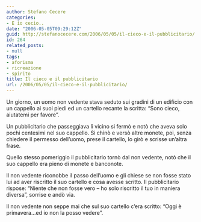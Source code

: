 ```yaml
---
author: Stefano Cecere
categories:
- E io cecio..
date: "2006-05-05T09:29:12Z"
guid: http://stefanocecere.com/2006/05/05/il-cieco-e-il-pubblicitario/
id: 264
related_posts:
- null
tags:
- aforisma
- ricreazione
- spirito
title: Il cieco e il pubblicitario
url: /2006/05/05/il-cieco-e-il-pubblicitario/
---
```


Un giorno, un uomo non vedente stava seduto sui gradini di un edificio con un cappello ai suoi piedi ed un cartello recante la scritta: &#8220;Sono cieco, aiutatemi per favore&#8221;.

Un pubblicitario che passeggiava lì vicino si fermò e notò che aveva solo pochi centesimi nel suo cappello. Si chinò e versò altre monete, poi, senza chiedere il permesso dell&#8217;uomo, prese il cartello, lo girò e scrisse un&#8217;altra frase.

Quello stesso pomeriggio il pubblicitario tornò dal non vedente, notò che il suo cappello era pieno di monete e banconote.

Il non vedente riconobbe il passo dell&#8217;uomo e gli chiese se non fosse stato lui ad aver riscritto il suo cartello e cosa avesse scritto. Il pubblicitario rispose: &#8220;Niente che non fosse vero &#8211; ho solo riscritto il tuo in maniera diversa&#8221;, sorrise e andò via.

Il non vedente non seppe mai che sul suo cartello c&#8217;era scritto: &#8220;Oggi è primavera&#8230;ed io non la posso vedere&#8221;.